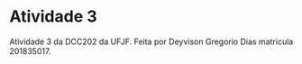 # Atividade 3 

Atividade 3 da DCC202 da UFJF. Feita por Deyvison Gregorio Dias matricula 201835017.
